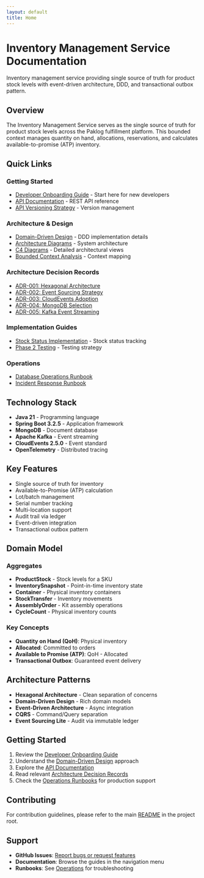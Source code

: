 ```yaml
---
layout: default
title: Home
---
```


# Inventory Management Service Documentation

Inventory management service providing single source of truth for product stock levels with event-driven architecture, DDD, and transactional outbox pattern.

## Overview

The Inventory Management Service serves as the single source of truth for product stock levels across the Paklog fulfillment platform. This bounded context manages quantity on hand, allocations, reservations, and calculates available-to-promise (ATP) inventory.

## Quick Links

### Getting Started
- [Developer Onboarding Guide](developer-onboarding-guide.md) - Start here for new developers
- [API Documentation](api-documentation.md) - REST API reference
- [API Versioning Strategy](api-versioning-strategy.md) - Version management

### Architecture & Design
- [Domain-Driven Design](domain-driven-design.md) - DDD implementation details
- [Architecture Diagrams](architecture-diagrams.md) - System architecture
- [C4 Diagrams](architecture/c4-diagrams.md) - Detailed architectural views
- [Bounded Context Analysis](inventory-bounded-context-analysis.md) - Context mapping

### Architecture Decision Records
- [ADR-001: Hexagonal Architecture](architecture/adrs/ADR-001-hexagonal-architecture.md)
- [ADR-002: Event Sourcing Strategy](architecture/adrs/ADR-002-event-sourcing-strategy.md)
- [ADR-003: CloudEvents Adoption](architecture/adrs/ADR-003-cloudevents-adoption.md)
- [ADR-004: MongoDB Selection](architecture/adrs/ADR-004-mongodb-selection.md)
- [ADR-005: Kafka Event Streaming](architecture/adrs/ADR-005-kafka-event-streaming.md)

### Implementation Guides
- [Stock Status Implementation](implementation-guide-stock-status.md) - Stock status tracking
- [Phase 2 Testing](phase-2-testing-implementation.md) - Testing strategy

### Operations
- [Database Operations Runbook](runbooks/database-operations.md)
- [Incident Response Runbook](runbooks/incident-response.md)

## Technology Stack

- **Java 21** - Programming language
- **Spring Boot 3.2.5** - Application framework
- **MongoDB** - Document database
- **Apache Kafka** - Event streaming
- **CloudEvents 2.5.0** - Event standard
- **OpenTelemetry** - Distributed tracing

## Key Features

- Single source of truth for inventory
- Available-to-Promise (ATP) calculation
- Lot/batch management
- Serial number tracking
- Multi-location support
- Audit trail via ledger
- Event-driven integration
- Transactional outbox pattern

## Domain Model

### Aggregates
- **ProductStock** - Stock levels for a SKU
- **InventorySnapshot** - Point-in-time inventory state
- **Container** - Physical inventory containers
- **StockTransfer** - Inventory movements
- **AssemblyOrder** - Kit assembly operations
- **CycleCount** - Physical inventory counts

### Key Concepts
- **Quantity on Hand (QoH)**: Physical inventory
- **Allocated**: Committed to orders
- **Available to Promise (ATP)**: QoH - Allocated
- **Transactional Outbox**: Guaranteed event delivery

## Architecture Patterns

- **Hexagonal Architecture** - Clean separation of concerns
- **Domain-Driven Design** - Rich domain models
- **Event-Driven Architecture** - Async integration
- **CQRS** - Command/Query separation
- **Event Sourcing Lite** - Audit via immutable ledger

## Getting Started

1. Review the [Developer Onboarding Guide](developer-onboarding-guide.md)
2. Understand the [Domain-Driven Design](domain-driven-design.md) approach
3. Explore the [API Documentation](api-documentation.md)
4. Read relevant [Architecture Decision Records](architecture/adrs/)
5. Check the [Operations Runbooks](runbooks/) for production support

## Contributing

For contribution guidelines, please refer to the main [README](../README.md) in the project root.

## Support

- **GitHub Issues**: [Report bugs or request features](https://github.com/paklog/inventory/issues)
- **Documentation**: Browse the guides in the navigation menu
- **Runbooks**: See [Operations](runbooks/) for troubleshooting
